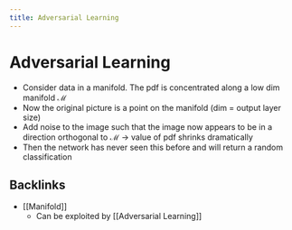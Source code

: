 ```yaml
---
title: Adversarial Learning
---
```


# Adversarial Learning
- Consider data in a manifold. The pdf is concentrated along a low dim manifold $\mathcal{M}$
- Now the original picture is a point on the manifold (dim = output layer size)
- Add noise to the image such that the image now appears to be in a direction orthogonal to $\mathcal{M}$ -> value of pdf shrinks dramatically
- Then the network has never seen this before and will return a random classification







## Backlinks
* [[Manifold]]
	* Can be exploited by [[Adversarial Learning]]

